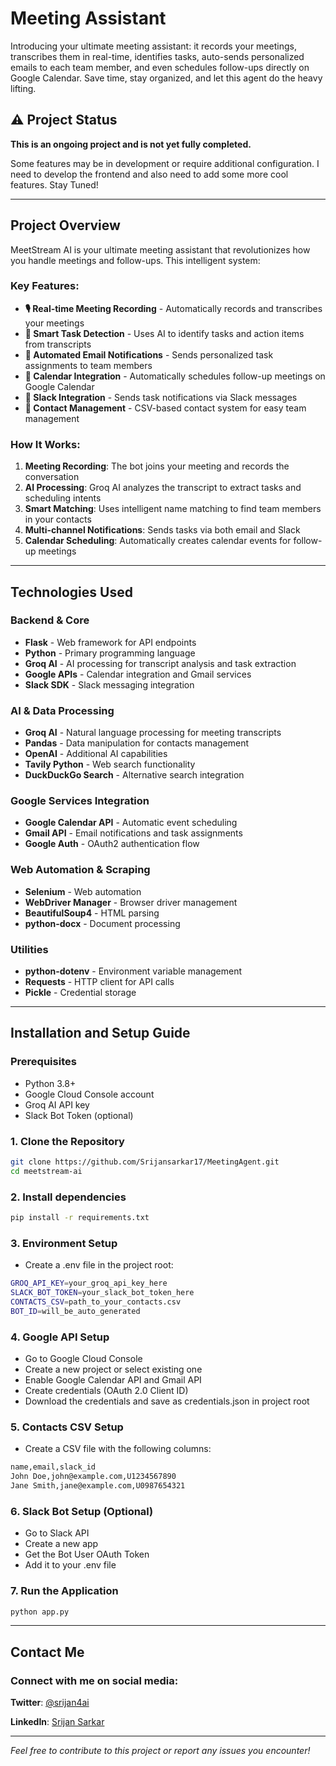 # Meeting Assistant
Introducing your ultimate meeting assistant: it records your meetings, transcribes them in real-time, identifies tasks, auto-sends personalized emails to each team member, and even schedules follow-ups directly on Google Calendar. Save time, stay organized, and let this agent do the heavy lifting.

## ⚠️ Project Status

**This is an ongoing project and is not yet fully completed.** 

Some features may be in development or require additional configuration. I need to develop the frontend and also need to add some more cool features. Stay Tuned!

---

## Project Overview

MeetStream AI is your ultimate meeting assistant that revolutionizes how you handle meetings and follow-ups. This intelligent system:

### Key Features:
- **🎙️ Real-time Meeting Recording** - Automatically records and transcribes your meetings
- **🤖 Smart Task Detection** - Uses AI to identify tasks and action items from transcripts
- **📧 Automated Email Notifications** - Sends personalized task assignments to team members
- **📅 Calendar Integration** - Automatically schedules follow-up meetings on Google Calendar
- **💬 Slack Integration** - Sends task notifications via Slack messages
- **👥 Contact Management** - CSV-based contact system for easy team management

### How It Works:
1. **Meeting Recording**: The bot joins your meeting and records the conversation
2. **AI Processing**: Groq AI analyzes the transcript to extract tasks and scheduling intents
3. **Smart Matching**: Uses intelligent name matching to find team members in your contacts
4. **Multi-channel Notifications**: Sends tasks via both email and Slack
5. **Calendar Scheduling**: Automatically creates calendar events for follow-up meetings

---

## Technologies Used

### Backend & Core
- **Flask** - Web framework for API endpoints
- **Python** - Primary programming language
- **Groq AI** - AI processing for transcript analysis and task extraction
- **Google APIs** - Calendar integration and Gmail services
- **Slack SDK** - Slack messaging integration

### AI & Data Processing
- **Groq AI** - Natural language processing for meeting transcripts
- **Pandas** - Data manipulation for contacts management
- **OpenAI** - Additional AI capabilities
- **Tavily Python** - Web search functionality
- **DuckDuckGo Search** - Alternative search integration

### Google Services Integration
- **Google Calendar API** - Automatic event scheduling
- **Gmail API** - Email notifications and task assignments
- **Google Auth** - OAuth2 authentication flow

### Web Automation & Scraping
- **Selenium** - Web automation
- **WebDriver Manager** - Browser driver management
- **BeautifulSoup4** - HTML parsing
- **python-docx** - Document processing

### Utilities
- **python-dotenv** - Environment variable management
- **Requests** - HTTP client for API calls
- **Pickle** - Credential storage

---


## Installation and Setup Guide

### Prerequisites
- Python 3.8+
- Google Cloud Console account
- Groq AI API key
- Slack Bot Token (optional)

### 1. Clone the Repository
```bash
git clone https://github.com/Srijansarkar17/MeetingAgent.git
cd meetstream-ai
```
### 2. Install dependencies
```bash
pip install -r requirements.txt
```

### 3. Environment Setup
- Create a .env file in the project root:
```bash
GROQ_API_KEY=your_groq_api_key_here
SLACK_BOT_TOKEN=your_slack_bot_token_here
CONTACTS_CSV=path_to_your_contacts.csv
BOT_ID=will_be_auto_generated
```

### 4. Google API Setup
- Go to Google Cloud Console
- Create a new project or select existing one
- Enable Google Calendar API and Gmail API
- Create credentials (OAuth 2.0 Client ID)
- Download the credentials and save as credentials.json in project root

### 5. Contacts CSV Setup
- Create a CSV file with the following columns:
```bash
name,email,slack_id
John Doe,john@example.com,U1234567890
Jane Smith,jane@example.com,U0987654321
```
### 6. Slack Bot Setup (Optional)
- Go to Slack API
- Create a new app
- Get the Bot User OAuth Token
- Add it to your .env file

### 7. Run the Application
```bash
python app.py
```
---

## Contact Me

### Connect with me on social media:

**Twitter**: [@srijan4ai](https://x.com/srijan4ai)

**LinkedIn**: [Srijan Sarkar](https://www.linkedin.com/in/srijan-sarkar-90177b288/)

---

*Feel free to contribute to this project or report any issues you encounter!*

